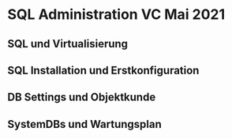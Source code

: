 # SQL Administration VC Mai 2021
 
## SQL und Virtualisierung

## SQL Installation und Erstkonfiguration

## DB Settings und Objektkunde

## SystemDBs und Wartungsplan

